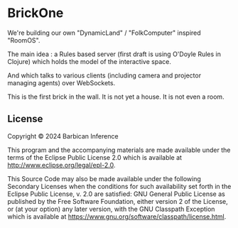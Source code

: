 # BrickOne

We're building our own "DynamicLand" / "FolkComputer" inspired "RoomOS".

The main idea : a Rules based server (first draft is using O'Doyle Rules in Clojure) which holds the model of the interactive space.

And which talks to various clients (including camera and projector managing agents) over WebSockets. 

This is the first brick in the wall. It is not yet a house. It is not even a room.


## License

Copyright © 2024 Barbican Inference

This program and the accompanying materials are made available under the
terms of the Eclipse Public License 2.0 which is available at
http://www.eclipse.org/legal/epl-2.0.

This Source Code may also be made available under the following Secondary
Licenses when the conditions for such availability set forth in the Eclipse
Public License, v. 2.0 are satisfied: GNU General Public License as published by
the Free Software Foundation, either version 2 of the License, or (at your
option) any later version, with the GNU Classpath Exception which is available
at https://www.gnu.org/software/classpath/license.html.
